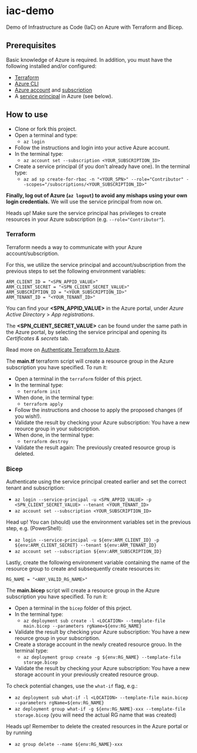 # iac-demo

Demo of Infrastructure as Code (IaC) on Azure with Terraform and Bicep.

## Prerequisites

Basic knowledge of Azure is required. In addition, you must have the following installed and/or configured:

* [Terraform](https://developer.hashicorp.com/terraform/tutorials/aws-get-started/install-cli)
* [Azure CLI](https://learn.microsoft.com/en-us/cli/azure/)
* [Azure account](https://azure.microsoft.com/en-us/free/) and [subscription](https://learn.microsoft.com/en-us/dynamics-nav/how-to--sign-up-for-a-microsoft-azure-subscription)
* A [service principal](https://learn.microsoft.com/en-us/cli/azure/create-an-azure-service-principal-azure-cli) in Azure (see below).

## How to use

* Clone or fork this project.
* Open a terminal and type:
  * ``az login``
* Follow the instructions and login into your active Azure account.
* In the terminal type:
  * ``az account set --subscription <YOUR_SUBSCRIPTION_ID>``
* Create a service principal (if you don't already have one). In the terminal type:
  * ``az ad sp create-for-rbac -n "<YOUR_SPN>" --role="Contributor" --scopes="/subscriptions/<YOUR_SUBSCRIPTION_ID>"
``

__Finally, log out of Azure (``az logout``) to avoid any mishaps using your own login credentials.__ We will use the service principal from now on.

Heads up! Make sure the service principal has privileges to create resources in your Azure subscription (e.g. ``--role="Contributor"``).

### Terraform

Terraform needs a way to communicate with your Azure account/subscription.

For this, we utilize the service principal and account/subscription from the previous steps to set the following environment variables:
```
ARM_CLIENT_ID = "<SPN_APPID_VALUE>"
ARM_CLIENT_SECRET = "<SPN_CLIENT_SECRET_VALUE>"
ARM_SUBSCRIPTION_ID = "<YOUR_SUBSCRIPTION_ID>"
ARM_TENANT_ID = "<YOUR_TENANT_ID>"
```
You can find your __<SPN_APPID_VALUE>__ in the Azure portal, under _Azure Active Directory_ > _App registrations_.

The __<SPN_CLIENT_SECRET_VALUE>__ can be found under the same path in the Azure portal, by selecting the service principal and opening its _Certificates & secrets_ tab.

Read more on [Authenticate Terraform to Azure](https://learn.microsoft.com/en-us/azure/developer/terraform/authenticate-to-azure?tabs=bash).

The __main.tf__ terraform script will create a resource group in the Azure subscription you have specified. To run it:

* Open a terminal in the ``terraform`` folder of this prject.
* In the terminal type:
  * ``terraform init``
* When done, in the terminal type:
  * ``terraform apply``
* Follow the instructions and choose to apply the proposed changes (if you wish!).
* Validate the result by checking your Azure subscription: You have a new reource group in your subscription.
* When done, in the terminal type:
  * ``terraform destroy``
* Validate the result again: The previously created resource group is deleted.

### Bicep

Authenticate using the service principal created earlier and set the correct tenant and subscription:
* ``az login --service-principal -u <SPN_APPID_VALUE> -p <SPN_CLIENT_SECRET_VALUE> --tenant <YOUR_TENANT_ID>``
* ``az account set --subscription <YOUR_SUBSCRIPTION_ID>``

Head up! You can (should) use the environment variables set in the previous step, e.g. (PowerShell):
* ``az login --service-principal -u ${env:ARM_CLIENT_ID} -p ${env:ARM_CLIENT_SECRET} --tenant ${env:ARM_TENANT_ID}``
* ``az account set --subscription ${env:ARM_SUBSCRIPTION_ID}``

Lastly, create the following environment variable containing the name of the resource group to create and subsequently create resources in:
```
RG_NAME = "<ANY_VALID_RG_NAME>"
```
The __main.bicep__ script will create a resource group in the Azure subscription you have specified. To run it:

* Open a terminal in the ``bicep`` folder of this prject.
* In the terminal type:
  * ``az deployment sub create -l <LOCATION> --template-file main.bicep --parameters rgName=${env:RG_NAME}``
* Validate the result by checking your Azure subscription: You have a new reource group in your subscription.
* Create a storage account in the newly created resource grouo. In the terminal type:
  * ``az deployment group create -g ${env:RG_NAME} --template-file storage.bicep``
* Validate the result by checking your Azure subscription: You have a new storage account in your previously created resource group.

To check potential changes, use the ``what-if`` flag, e.g.:
* ``az deployment sub what-if -l <LOCATION> --template-file main.bicep --parameters rgName=${env:RG_NAME}``
* ``az deployment group what-if -g ${env:RG_NAME}-xxx --template-file storage.bicep`` (you will need the actual RG name that was created)

Heads up! Remember to delete the created resources in the Azure portal or by running
* ``az group delete --name ${env:RG_NAME}-xxx``
